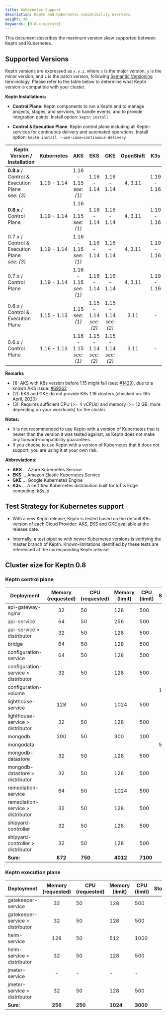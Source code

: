 ```yaml
---
title: Kubernetes Support
description: Keptn and Kubernetes compatibility overview.
weight: 30
keywords: [0.8.x-operate]
---
```


This document describes the maximum version skew supported between Keptn and Kubernetes.

## Supported Versions

Keptn versions are expressed as `x.y.z`, where `x` is the major version, `y` is the minor version, and `z` is the patch version, following [Semantic Versioning](https://semver.org/spec/v2.0.0.html) terminology. Please refer to the table below to determine what Keptn version is compatible with your cluster.

**Keptn Installations:**

* **Control Plane**: Keptn components to run a Keptn and to manage projects, stages, and services, to handle events, and to provide integration points. Install option: `keptn install`

* **Control & Execution Plane**: Keptn control plane including all Keptn-services for continuous delivery and automated operations. Install option: `keptn install --use-case=continuous-delivery`

<!-- use https://www.tablesgenerator.com/markdown_tables# for editing -->

| Keptn Version /<br>Installation       | Kubernetes        | AKS               | EKS           | GKE               | OpenShift   | K3s         | Minikube                | MicroK8s                     | Minishift |
|---------------------------------------|:-----------------:|:-----------------:|:-------------:|:-----------------:|:-----------:|:-----------:|:-----------------------:|:----------------------------:|:-----------------------------|
| **0.8.x** / <br>Control & Execution Plane<br>*see: (3)* | 1.19 - 1.14 | 1.16 - 1.15<br>*see: (1)* | 1.16 - 1.14 | 1.16 - 1.14   | 4, 3.11        | 1.19 - 1.16 | 1.10.1<br>(K8s:1.18.2) -<br> 1.3.1<br>(K8s:1.15) | -           | 1.34.2<br>(K8s: 1.11)     |
| **0.8.x** / <br>Control Plane             | 1.19 - 1.14 | 1.16 - 1.15<br>*see: (1)* | 1.16 - 1.14 | 1.16 - 1.14   | 4, 3.11        | 1.19 - 1.16 | 1.10.1<br>(K8s:1.18.2) -<br> 1.3.1<br>(K8s:1.15) | 1.19 - 1.16 | 1.34.2<br>(K8s: 1.11)     |
| 0.7.x / <br>Control & Execution Plane<br>*see: (3)* | 1.19 - 1.14 | 1.16 - 1.15<br>*see: (1)* | 1.16 - 1.14 | 1.16 - 1.14   | 4, 3.11        | 1.19 - 1.16 | 1.10.1<br>(K8s:1.18.2) -<br> 1.3.1<br>(K8s:1.15) | -           | 1.34.2<br>(K8s: 1.11)     |
| 0.7.x / <br>Control Plane             | 1.19 - 1.14 | 1.16 - 1.15<br>*see: (1)* | 1.16 - 1.14 | 1.16 - 1.14   | 4, 3.11        | 1.19 - 1.16 | 1.10.1<br>(K8s:1.18.2) -<br> 1.3.1<br>(K8s:1.15) | 1.19 - 1.16 | 1.34.2<br>(K8s: 1.11)     |
| 0.6.x / <br>Control & Execution Plane | 1.15 - 1.13 | 1.15<br>*see: (1)*   | 1.15 - 1.14<br>*see: (2)* | 1.15 - 1.14<br>*see: (2)* | 3.11      | -      | -                     | -                          | 1.34.2<br>(K8s: 1.11)     |
| 0.6.x / <br>Control Plane             | 1.16 - 1.13 | 1.16 - 1.15<br>*see: (1)*  | 1.15 - 1.14<br>*see: (2)* | 1.15 - 1.14<br>*see: (2)* | 3.11      | -      | 1.2<br>(K8s:1.15) | 1.18                     | 1.34.2<br>(K8s: 1.11)     |

**Remarks**

* (1): AKS with K8s version before 1.15 might fail (see: [#1429](https://github.com/keptn/keptn/issues/1429)), due to a known AKS issue: [#69262](https://github.com/kubernetes/kubernetes/issues/69262)
* (2): EKS and GKE do not provide K8s 1.16 clusters (checked on: 9th April, 2020)
* (3): Requires sufficient CPU (>= 4 vCPUs) and memory (>= 12 GB, more depending on your workloads) for the cluster.

**Notes:**

* It is not recommended to use Keptn with a version of Kubernetes that is newer than the version it was tested against, as Keptn does not make any forward-compatibility guarantees.
* If you choose to use Keptn with a version of Kubernetes that it does not support, you are using it at your own risk.

**Abbreviations:**

* **AKS** ... Azure Kubernetes Service
* **EKS** ... Amazon Elastic Kubernetes Service
* **GKE** ... Google Kubernetes Engine
* **K3s** ... A certified Kubernetes distribution built for IoT & Edge computing: [k3s.io](https://k3s.io/)

## Test Strategy for Kubernetes support

* With a new Keptn release, Keptn is tested based on the default K8s version of each Cloud Provider: AKS, EKS and GKE available at the release date.

* Internally, a test pipeline with newer Kubernetes versions is verifying the master branch of Keptn. Known-limitations identified by these tests are referenced at the corresponding Keptn release. 

## Cluster size for Keptn 0.8

### Keptn control plane

| Deployment                          	| Memory (requested) 	| CPU (requested) 	| Memory (limit) 	| CPU (limit) 	| Storage 	|
|-------------------------------------	|:------------------:	|-----------------	|----------------	|-------------	|---------	|
| api-gateway-nginx                   	| 32                 	| 50              	| 128            	| 500         	|         	|
| api-service                         	| 64                 	| 50              	| 256            	| 500         	|         	|
| api-service > distributor            	| 32                 	| 50              	| 128            	| 500         	|         	|
| bridge                              	| 64                 	| 50              	| 128            	| 500         	|         	|
| configuration-service               	| 64                 	| 50              	| 128            	| 500         	|         	|
| configuration-service > distributor 	| 32                 	| 50              	| 128            	| 500         	|         	|
| configuration-volume                	|                    	|                 	|                	|             	| 100Mi   	|
| lighthouse-service                  	| 128                	| 50              	| 1024           	| 500         	|         	|
| lighthouse-service > distributor    	| 32                 	| 50              	| 128            	| 500         	|         	|
| mongodb                             	| 200                	| 50              	| 300            	| 100         	|         	|
| mongodata                           	|                    	|                 	|                	|             	| 5Gi     	|
| mongodb-datastore                   	| 32                 	| 50              	| 128            	| 500         	|         	|
| mongodb-datastore > distributor     	| 32                 	| 50              	| 128            	| 500         	|         	|
| remediation-service                 	| 64                 	| 50              	| 1024           	| 500         	|         	|
| remediation-service > distributor   	| 32                 	| 50              	| 128            	| 500         	|         	|
| shipyard-controller                  	| 32                 	| 50              	| 128            	| 500         	|         	|
| shipyard-controller > distributor    	| 32                 	| 50              	| 128            	| 500         	|         	|
| **Sum:**                             	| **872**           	| **750**          	| **4012**       	| **7100**     	|         	|

### Keptn execution plane

| Deployment                          	| Memory (requested) 	| CPU (requested) 	| Memory (limit) 	| CPU (limit) 	| Storage 	|
|-------------------------------------	|:------------------:	|-----------------	|----------------	|-------------	|---------	|
| gatekeeper-service               	    | 32  	              | 50 	              | 128            	| 500          	|         	|
| gatekeeper-service > distributor    	| 32  	              | 50 	              | 128 	          | 500         	|         	|
| helm-service                        	| 128               	| 50              	| 512            	| 1000 	        |         	|
| helm-service > distributor          	| 32                	| 50              	| 128           	| 500         	|         	|
| jmeter-service                      	| -                   | -   	            | -               | -            	|         	|
| jmeter-service > distributor        	| 32                	| 50 	              | 128           	| 500         	|         	|
| **Sum:**                             	| **256**            	| **250**          	| **1024**       	| **3000**     	|         	|
